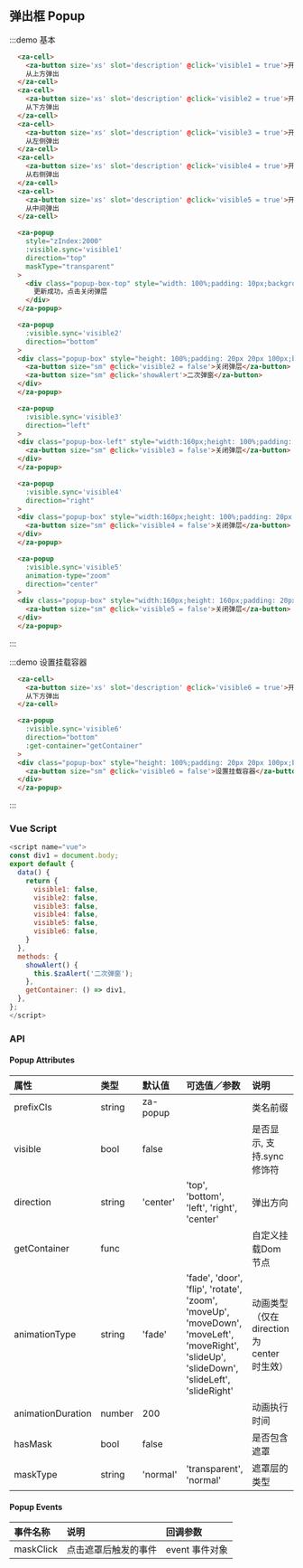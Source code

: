 

## 弹出框 Popup

:::demo 基本
```html
  <za-cell>
    <za-button size='xs' slot='description' @click='visible1 = true'>开启</za-button>
    从上方弹出
  </za-cell>
  <za-cell>
    <za-button size='xs' slot='description' @click='visible2 = true'>开启</za-button>
    从下方弹出
  </za-cell>
  <za-cell>
    <za-button size='xs' slot='description' @click='visible3 = true'>开启</za-button>
    从左侧弹出
  </za-cell>
  <za-cell>
    <za-button size='xs' slot='description' @click='visible4 = true'>开启</za-button>
    从右侧弹出
  </za-cell>
  <za-cell>
    <za-button size='xs' slot='description' @click='visible5 = true'>开启</za-button>
    从中间弹出
  </za-cell>

  <za-popup
    style="zIndex:2000"
    :visible.sync='visible1'
    direction="top"
    maskType="transparent"
  >
    <div class="popup-box-top" style="width: 100%;padding: 10px;background: rgba(0,0,0,.7);color: #fff;font-size: 14px;text-align: center;" @click="visible1 = false">
      更新成功，点击关闭弹层
    </div>
  </za-popup>

  <za-popup
    :visible.sync='visible2'
    direction="bottom"
  >
  <div class="popup-box" style="height: 100%;padding: 20px 20px 100px;background: #fff;">
    <za-button size="sm" @click='visible2 = false'>关闭弹层</za-button>
    <za-button size="sm" @click='showAlert'>二次弹窗</za-button>
  </div>
  </za-popup>

  <za-popup
    :visible.sync='visible3'
    direction="left"
  >
  <div class="popup-box-left" style="width:160px;height: 100%;padding: 20px 20px 100px;background: #fff;">
    <za-button size="sm" @click='visible3 = false'>关闭弹层</za-button>
  </div>
  </za-popup>

  <za-popup
    :visible.sync='visible4'
    direction="right"
  >
  <div class="popup-box" style="width:160px;height: 100%;padding: 20px 20px 100px;background: #fff;">
    <za-button size="sm" @click='visible4 = false'>关闭弹层</za-button>
  </div>
  </za-popup>

  <za-popup
    :visible.sync='visible5'
    animation-type="zoom"
    direction="center"
  >
  <div class="popup-box" style="width:160px;height: 160px;padding: 20px;background: #fff;display: flex;justify-content: center;align-items: center;">
    <za-button size="sm" @click='visible5 = false'>关闭弹层</za-button>
  </div>
  </za-popup>
```
:::

:::demo 设置挂载容器
```html
  <za-cell>
    <za-button size='xs' slot='description' @click='visible6 = true'>开启</za-button>
    从下方弹出
  </za-cell>

  <za-popup
    :visible.sync='visible6'
    direction="bottom"
    :get-container="getContainer"
  >
  <div class="popup-box" style="height: 100%;padding: 20px 20px 100px;background: #fff;">
    <za-button size="sm" @click='visible6 = false'>设置挂载容器</za-button>
  </div>
  </za-popup>
```
:::

### Vue Script
```javascript
<script name="vue">
const div1 = document.body;
export default {
  data() {
    return {
      visible1: false,
      visible2: false,
      visible3: false,
      visible4: false,
      visible5: false,
      visible6: false,
    }
  },
  methods: {
    showAlert() {
      this.$zaAlert('二次弹窗');
    },
    getContainer: () => div1,
  },
};
</script>
```

### API

#### Popup Attributes

| 属性 | 类型 | 默认值 | 可选值／参数 | 说明 |
| :--- | :--- | :--- | :--- | :--- |
| prefixCls | string | za-popup | | 类名前缀 |
| visible | bool | false | | 是否显示, 支持.sync修饰符 |
| direction | string | 'center' | 'top', 'bottom', 'left', 'right', 'center' | 弹出方向 |
| getContainer | func |  | | 自定义挂载Dom节点 |
| animationType | string | 'fade' | 'fade', 'door', 'flip', 'rotate', 'zoom', 'moveUp', 'moveDown', 'moveLeft', 'moveRight', 'slideUp', 'slideDown', 'slideLeft', 'slideRight' | 动画类型（仅在 direction 为 center 时生效） |
| animationDuration | number | 200 | | 动画执行时间 |
| hasMask | bool | false | | 是否包含遮罩 |
| maskType | string | 'normal' | 'transparent', 'normal' | 遮罩层的类型 |

#### Popup Events
| 事件名称 | 说明 | 回调参数 |
| :--- | :--- | :--- |
| maskClick | 点击遮罩后触发的事件 | event 事件对象 |
